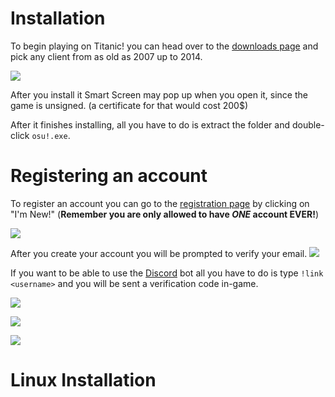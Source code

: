 # Installation

To begin playing on Titanic! you can head over to the [downloads page](https://osu.lekuru.xyz/download/) and pick any client from as old as 2007 up to 2014.

![](https://i.ibb.co/WGqryjw/Screenshot-from-2024-05-27-17-53-40.png)

After you install it Smart Screen may pop up when you open it, since the game is unsigned. (a certificate for that would cost 200$)

After it finishes installing, all you have to do is extract the folder and double-click `osu!.exe`.

# Registering an account

To register an account you can go to the [registration page](https://osu.lekuru.xyz/account/register) by clicking on "I'm New!" (**Remember you are only allowed to have *ONE* account EVER!**)

![](https://i.ibb.co/fvdRBrG/Screenshot-from-2024-05-27-18-29-27.png)

After you create your account you will be prompted to verify your email.
![](https://i.ibb.co/rQcgSKH/Screenshot-from-2024-05-27-18-39-41.png)

If you want to be able to use the [Discord](https://discord.gg/3VeNPgDUrK) bot all you have to do is type `!link <username>` and you will be sent a verification code in-game.

![](https://i.ibb.co/X7C6yJw/Screenshot-from-2024-05-27-19-10-45.png)

![](https://i.ibb.co/YcSjzyS/Screenshot-from-2024-05-27-19-11-33.png)

![](https://i.ibb.co/7SWp07k/Screenshot-from-2024-05-27-19-13-09.png[)

# Linux Installation


